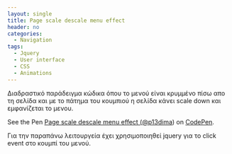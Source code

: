 ```yaml
---
layout: single
title: Page scale descale menu effect
header: no
categories:
  - Navigation
tags:
  - Jquery
  - User interface
  - CSS
  - Animations
---
```


Διαδραστικό παράδειγμα κώδικα όπου το μενού είναι κρυμμένο πίσω απο τη σελίδα και με το πάτημα του κουμπιού η σελίδα κάνει scale down και εμφανίζεται το μενου.

<p data-height="350" data-theme-id="17517" data-slug-hash="abNpBXP" data-default-tab="result" data-user="p13dima" class='codepen'>See the Pen <a href='https://codepen.io/p13dima/pen/abNpBXP'>Page scale descale menu effect (<a href='http://codepen.io/p13dima'>@p13dima</a>) on <a href='http://codepen.io'>CodePen</a>.</p>
<script async src="//assets.codepen.io/assets/embed/ei.js"></script>

Για την παραπάνω λειτουργεία έχει χρησιμοποιηθεί jquery για το click event στο κουμπί του μενού.
